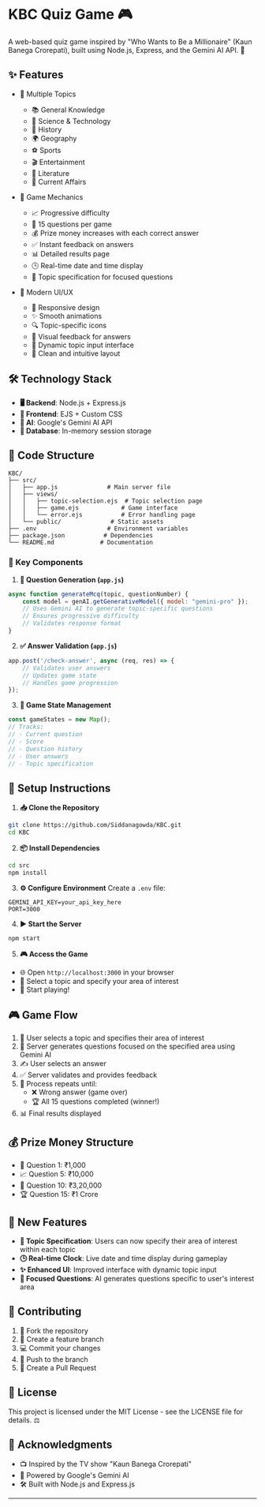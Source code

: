 # KBC Quiz Game 🎮 

A web-based quiz game inspired by "Who Wants to Be a Millionaire" (Kaun Banega Crorepati), built using Node.js, Express, and the Gemini AI API. 🚀

## ✨ Features

- 🎯 Multiple Topics
  - 📚 General Knowledge
  - 🔬 Science & Technology
  - 📜 History
  - 🌍 Geography
  - ⚽ Sports
  - 🎬 Entertainment
  - 📖 Literature
  - 📰 Current Affairs

- 🎲 Game Mechanics
  - 📈 Progressive difficulty
  - 🔢 15 questions per game
  - 💰 Prize money increases with each correct answer
  - ✅ Instant feedback on answers
  - 📊 Detailed results page
  - 🕒 Real-time date and time display
  - 🎯 Topic specification for focused questions

- 🎨 Modern UI/UX
  - 📱 Responsive design
  - ✨ Smooth animations
  - 🔍 Topic-specific icons
  - 💫 Visual feedback for answers
  - 🎯 Dynamic topic input interface
  - 🎨 Clean and intuitive layout

## 🛠️ Technology Stack

- **🖥️ Backend**: Node.js + Express.js
- **🎨 Frontend**: EJS + Custom CSS
- **🤖 AI**: Google's Gemini AI API
- **💾 Database**: In-memory session storage

## 📁 Code Structure

```
KBC/
├── src/
│   ├── app.js              # Main server file
│   ├── views/
│   │   ├── topic-selection.ejs  # Topic selection page
│   │   ├── game.ejs            # Game interface
│   │   └── error.ejs           # Error handling page
│   └── public/              # Static assets
├── .env                    # Environment variables
├── package.json           # Dependencies
└── README.md             # Documentation
```

### 🔧 Key Components

1. **🤖 Question Generation (`app.js`)**
```javascript
async function generateMcq(topic, questionNumber) {
    const model = genAI.getGenerativeModel({ model: "gemini-pro" });
    // Uses Gemini AI to generate topic-specific questions
    // Ensures progressive difficulty
    // Validates response format
}
```

2. **✅ Answer Validation (`app.js`)**
```javascript
app.post('/check-answer', async (req, res) => {
    // Validates user answers
    // Updates game state
    // Handles game progression
});
```

3. **💾 Game State Management**
```javascript
const gameStates = new Map();
// Tracks:
// - Current question
// - Score
// - Question history
// - User answers
// - Topic specification
```

## 🚀 Setup Instructions

1. **📥 Clone the Repository**
```bash
git clone https://github.com/Siddanagowda/KBC.git
cd KBC
```

2. **📦 Install Dependencies**
```bash
cd src
npm install
```

3. **⚙️ Configure Environment**
Create a `.env` file:
```env
GEMINI_API_KEY=your_api_key_here
PORT=3000
```

4. **▶️ Start the Server**
```bash
npm start
```

5. **🎮 Access the Game**
- 🌐 Open `http://localhost:3000` in your browser
- 🎯 Select a topic and specify your area of interest
- 🎲 Start playing!

## 🎮 Game Flow

1. 🎯 User selects a topic and specifies their area of interest
2. 🤖 Server generates questions focused on the specified area using Gemini AI
3. ✍️ User selects an answer
4. ✅ Server validates and provides feedback
5. 🔄 Process repeats until:
   - ❌ Wrong answer (game over)
   - 🏆 All 15 questions completed (winner!)
6. 📊 Final results displayed

## 💰 Prize Money Structure

- 🎯 Question 1: ₹1,000
- 📈 Question 5: ₹10,000
- 💫 Question 10: ₹3,20,000
- 🏆 Question 15: ₹1 Crore

## 🌟 New Features

- **🎯 Topic Specification**: Users can now specify their area of interest within each topic
- **🕒 Real-time Clock**: Live date and time display during gameplay
- **✨ Enhanced UI**: Improved interface with dynamic topic input
- **🎯 Focused Questions**: AI generates questions specific to user's interest area

## 🤝 Contributing

1. 🔀 Fork the repository
2. 🌿 Create a feature branch
3. 💻 Commit your changes
4. 🚀 Push to the branch
5. 📝 Create a Pull Request

## 📄 License

This project is licensed under the MIT License - see the LICENSE file for details. ⚖️

## 🙏 Acknowledgments

- 📺 Inspired by the TV show "Kaun Banega Crorepati"
- 🤖 Powered by Google's Gemini AI
- 🛠️ Built with Node.js and Express.js

---
